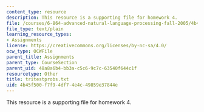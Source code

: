 ```yaml
---
content_type: resource
description: This resource is a supporting file for homework 4.
file: /courses/6-864-advanced-natural-language-processing-fall-2005/4b45f500f7f94df74e4c49859e37844e_tritestprobs.txt
file_type: text/plain
learning_resource_types:
- Assignments
license: https://creativecommons.org/licenses/by-nc-sa/4.0/
ocw_type: OCWFile
parent_title: Assignments
parent_type: CourseSection
parent_uid: 48a8a6b4-bb3a-c5c6-9c7c-63540f644c1f
resourcetype: Other
title: tritestprobs.txt
uid: 4b45f500-f7f9-4df7-4e4c-49859e37844e
---
```

This resource is a supporting file for homework 4.